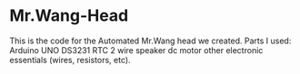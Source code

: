 # Mr.Wang-Head
This is the code for the Automated Mr.Wang head we created.
Parts I used: 
Arduino UNO 
DS3231 RTC
2 wire speaker
dc motor
other electronic essentials (wires, resistors, etc). 

